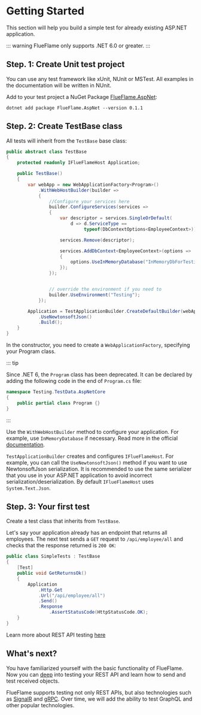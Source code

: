 # Getting Started

This section will help you build a simple test for already existing ASP.NET application.

::: warning 
FlueFlame only supports .NET 6.0 or greater.
:::


## Step. 1: Create Unit test project

You can use any test framework like xUnit, NUnit or MSTest. All examples in the documentation will be written in NUnit.

Add to your test project a NuGet Package [FlueFlame.AspNet](https://www.nuget.org/packages/FlueFlame.AspNet/):

```
dotnet add package FlueFlame.AspNet --version 0.1.1
```

## Step. 2: Create TestBase class

All tests will inherit from the `TestBase` base class:

```csharp
public abstract class TestBase
{
    protected readonly IFlueFlameHost Application;

    public TestBase()
    {
        var webApp = new WebApplicationFactory<Program>()
            .WithWebHostBuilder(builder =>
            {
                //Configure your services here
                builder.ConfigureServices(services =>
                {
                    var descriptor = services.SingleOrDefault(
                        d => d.ServiceType ==
                             typeof(DbContextOptions<EmployeeContext>));

                    services.Remove(descriptor);

                    services.AddDbContext<EmployeeContext>(options =>
                    {
                        options.UseInMemoryDatabase("InMemoryDbForTesting");
                    });
                });


                // override the environment if you need to
                builder.UseEnvironment("Testing");
            });

        Application = TestApplicationBuilder.CreateDefaultBuilder(webApp)
            .UseNewtonsoftJson()
            .Build();
    }
}
```
In the constructor, you need to create a `WebApplicationFactory`, specifying your Program class.

::: tip

Since .NET 6, the `Program` class has been deprecated. It can be declared by adding the following code in the end of `Program.cs` file:
```csharp
namespace Testing.TestData.AspNetCore
{
    public partial class Program {}
}
```
:::

Use the `WithWebHostBuilder` method to configure your application. For example, use `InMemoryDatabase` if necessary. Read more in the official [documentation](https://learn.microsoft.com/en-us/aspnet/core/test/integration-tests?view=aspnetcore-7.0#customize-webapplicationfactory).

`TestApplicationBuilder` creates and configures `IFlueFlameHost`. For example, you can call the `UseNewtonsoftJson()` method if you want to use NewtonsoftJson serialization. It is recommended to use the same serializer that you use in your ASP.NET application to avoid incorrect serialization/deserialization. By default `IFlueFlameHost` uses `System.Text.Json`.

## Step. 3: Your first test

Create a test class that inherits from `TestBase`.

Let's say your application already has an endpoint that returns all employees. The next test sends a `GET` request to `/api/employee/all` and checks that the response returned is `200 OK`:

```csharp
public class SimpleTests : TestBase
{
    [Test]
    public void GetReturnsOk()
    {
        Application
            .Http.Get
            .Url("/api/employee/all")
            .Send()
            .Response
                .AssertStatusCode(HttpStatusCode.OK);
    }
}
```

Learn more about REST API testing [here](/rest/basic.md)

## What's next?

You have familiarized yourself with the basic functionality of FlueFlame. Now you can [deep](/rest/basic.md) into testing your REST API and learn how to send and test received objects.

FlueFlame supports testing not only REST APIs, but also technologies such as [SignalR](/signalr/basic.md) and [gRPC](/grpc/basic.md). Over time, we will add the ability to test GraphQL and other popular technologies.